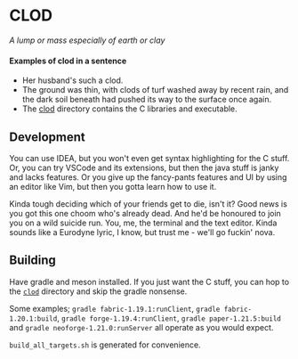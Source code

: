 # CLOD
_A lump or mass especially of earth or clay_

#### Examples of clod in a sentence
 - Her husband's such a clod.
 - The ground was thin, with clods of turf washed away by recent rain, and the dark soil beneath had pushed its way to the surface once again.
 - The [clod](./clod) directory contains the C libraries and executable.

## Development
You can use IDEA, but you won't even get syntax highlighting for the C stuff.
Or, you can try VSCode and its extensions, but then the java stuff is janky and lacks features.
Or you give up the fancy-pants features and UI by using an editor like Vim, but then you gotta learn how to use it.

Kinda tough deciding which of your friends get to die, isn't it? Good news is you got this one choom who's already dead. And he'd be honoured to join you on a wild suicide run.
You, me, the terminal and the text editor. Kinda sounds like a Eurodyne lyric, I know, but trust me - we'll go fuckin' nova.

## Building
Have gradle and meson installed. If you just want the C stuff, you can hop to the [`clod`](./clod) directory and skip the gradle nonsense.

Some examples; `gradle fabric-1.19.1:runClient`, `gradle fabric-1.20.1:build`, `gradle forge-1.19.4:runClient`, `gradle paper-1.21.5:build` and `gradle neoforge-1.21.0:runServer` all operate as you would expect.

`build_all_targets.sh` is generated for convenience.
